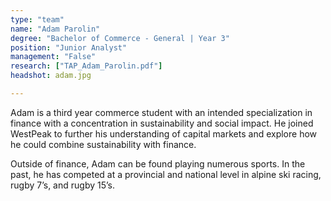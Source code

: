```yaml
---
type: "team"
name: "Adam Parolin"
degree: "Bachelor of Commerce - General | Year 3"
position: "Junior Analyst"
management: "False"
research: ["TAP_Adam_Parolin.pdf"]
headshot: adam.jpg

---
```


Adam is a third year commerce student with an intended specialization in finance with a concentration in sustainability and social impact. He joined WestPeak to further his understanding of capital markets and explore how he could combine sustainability with finance.

Outside of finance, Adam can be found playing numerous sports. In the past, he has competed at a provincial and national level in alpine ski racing, rugby 7’s, and rugby 15’s.